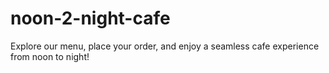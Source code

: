 # noon-2-night-cafe
Explore our menu, place your order, and enjoy a seamless cafe experience from noon to night!
